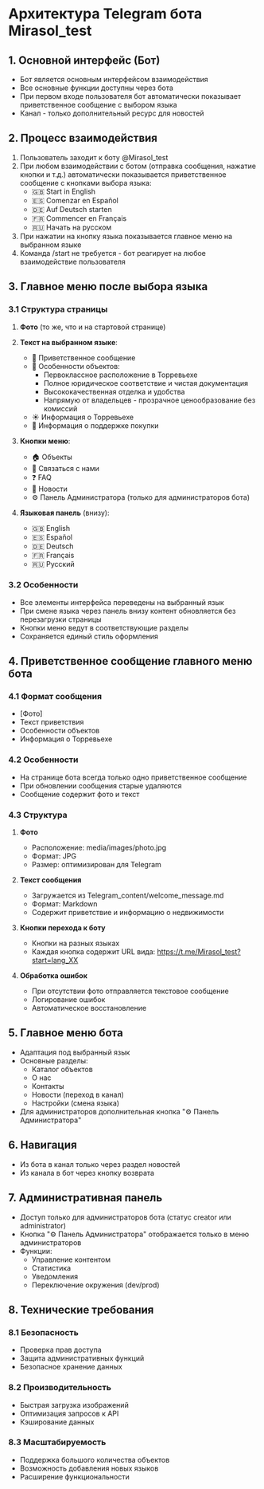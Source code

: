 # Архитектура Telegram бота Mirasol_test

## 1. Основной интерфейс (Бот)
- Бот является основным интерфейсом взаимодействия
- Все основные функции доступны через бота
- При первом входе пользователя бот автоматически показывает приветственное сообщение с выбором языка
- Канал - только дополнительный ресурс для новостей

## 2. Процесс взаимодействия
1. Пользователь заходит к боту @Mirasol_test
2. При любом взаимодействии с ботом (отправка сообщения, нажатие кнопки и т.д.) автоматически показывается приветственное сообщение с кнопками выбора языка:
   - 🇬🇧 Start in English
   - 🇪🇸 Comenzar en Español
   - 🇩🇪 Auf Deutsch starten
   - 🇫🇷 Commencer en Français
   - 🇷🇺 Начать на русском
3. При нажатии на кнопку языка показывается главное меню на выбранном языке
4. Команда /start не требуется - бот реагирует на любое взаимодействие пользователя

## 3. Главное меню после выбора языка
### 3.1 Структура страницы
1. **Фото** (то же, что и на стартовой странице)

2. **Текст на выбранном языке**:
   - 👋 Приветственное сообщение
   - 🔑 Особенности объектов:
     * Первоклассное расположение в Торревьехе
     * Полное юридическое соответствие и чистая документация
     * Высококачественная отделка и удобства
     * Напрямую от владельцев - прозрачное ценообразование без комиссий
   - ☀️ Информация о Торревьехе
   - 💼 Информация о поддержке покупки

3. **Кнопки меню**:
   - 🏠 Объекты
   - 📝 Связаться с нами
   - ❓ FAQ
   - 📰 Новости
   - ⚙️ Панель Администратора (только для администраторов бота)

4. **Языковая панель** (внизу):
   - 🇬🇧 English
   - 🇪🇸 Español
   - 🇩🇪 Deutsch
   - 🇫🇷 Français
   - 🇷🇺 Русский

### 3.2 Особенности
- Все элементы интерфейса переведены на выбранный язык
- При смене языка через панель внизу контент обновляется без перезагрузки страницы
- Кнопки меню ведут в соответствующие разделы
- Сохраняется единый стиль оформления

## 4. Приветственное сообщение главного меню бота
### 4.1 Формат сообщения
- [Фото]
- Текст приветствия
- Особенности объектов
- Информация о Торревьехе

### 4.2 Особенности
- На странице бота всегда только одно приветственное сообщение
- При обновлении сообщения старые удаляются
- Сообщение содержит фото и текст


### 4.3 Структура
1. **Фото**
   - Расположение: media/images/photo.jpg
   - Формат: JPG
   - Размер: оптимизирован для Telegram

2. **Текст сообщения**
   - Загружается из Telegram_content/welcome_message.md
   - Формат: Markdown
   - Содержит приветствие и информацию о недвижимости

3. **Кнопки перехода к боту**
   - Кнопки на разных языках
   - Каждая кнопка содержит URL вида: https://t.me/Mirasol_test?start=lang_XX

4. **Обработка ошибок**
   - При отсутствии фото отправляется текстовое сообщение
   - Логирование ошибок
   - Автоматическое восстановление

## 5. Главное меню бота
- Адаптация под выбранный язык
- Основные разделы:
  - Каталог объектов
  - О нас
  - Контакты
  - Новости (переход в канал)
  - Настройки (смена языка)
- Для администраторов дополнительная кнопка "⚙️ Панель Администратора"

## 6. Навигация
- Из бота в канал только через раздел новостей
- Из канала в бот через кнопку возврата

## 7. Административная панель
- Доступ только для администраторов бота (статус creator или administrator)
- Кнопка "⚙️ Панель Администратора" отображается только в меню администраторов
- Функции:
  - Управление контентом
  - Статистика
  - Уведомления
  - Переключение окружения (dev/prod)

## 8. Технические требования

### 8.1 Безопасность
- Проверка прав доступа
- Защита административных функций
- Безопасное хранение данных

### 8.2 Производительность
- Быстрая загрузка изображений
- Оптимизация запросов к API
- Кэширование данных

### 8.3 Масштабируемость
- Поддержка большого количества объектов
- Возможность добавления новых языков
- Расширение функциональности